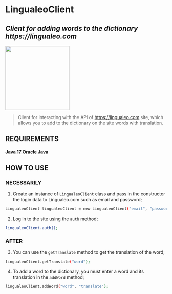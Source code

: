 # LingualeoClient

## _Client for adding words to the dictionary https://lingualeo.com_

[<img src="http://clear-solutions.ltd/wp-content/uploads/2020/09/logolidone-300x61.png" width="200"/>](http://clear-solutions.ltd)

> Client for interacting with the API of https://lingualeo.com site, which allows you to add
> to the dictionary on the site words with translation.

## REQUIREMENTS

#### [Java 17 Oracle Java](https://www.oracle.com/java/technologies/javase/jdk17-archive-downloads.html)

## HOW TO USE

### NECESSARILY

1. Create an instance of `LingualeoClient` class and pass in the constructor the login data to Lingualeo.com such as
   email and password;

```sh
LingualeoClient lingualeoClient = new LingualeoClient("email", "password");
```

2. Log in to the site using the `auth` method;

```sh
lingualeoClient.auth();
```

### AFTER

3. You can use the `getTranslate` method to get the translation of the word;

```sh
lingualeoClient.getTranstale("word");
```

4. To add a word to the dictionary, you must enter a word and its translation in the `addWord` method;

```sh
lingualeoClient.addWord("word", "translate");
```


